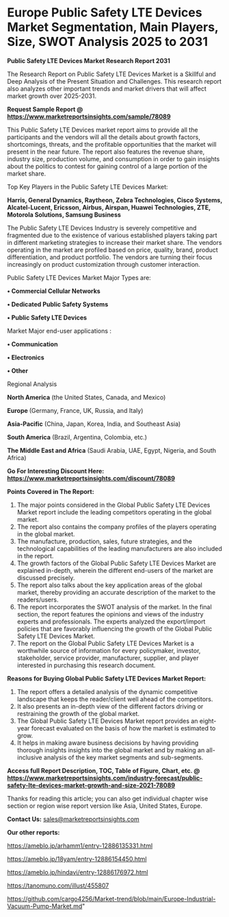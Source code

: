 # Europe Public Safety LTE Devices Market Segmentation, Main Players, Size, SWOT Analysis 2025 to 2031

<strong>Public Safety LTE Devices Market Research Report 2031</strong>

The Research Report on Public Safety LTE Devices Market is a Skillful and Deep Analysis of the Present Situation and Challenges. This research report also analyzes other important trends and market drivers that will affect market growth over 2025-2031.

<strong>Request Sample Report @ <a href=https://www.marketreportsinsights.com/sample/78089>https://www.marketreportsinsights.com/sample/78089</a></strong>

This Public Safety LTE Devices market report aims to provide all the participants and the vendors will all the details about growth factors, shortcomings, threats, and the profitable opportunities that the market will present in the near future. The report also features the revenue share, industry size, production volume, and consumption in order to gain insights about the politics to contest for gaining control of a large portion of the market share.

Top Key Players in the Public Safety LTE Devices Market:

<strong>Harris, General Dynamics, Raytheon, Zebra Technologies, Cisco Systems, Alcatel-Lucent, Ericsson, Airbus, Airspan, Huawei Technologies, ZTE, Motorola Solutions, Samsung Business</strong>

The Public Safety LTE Devices Industry is severely competitive and fragmented due to the existence of various established players taking part in different marketing strategies to increase their market share. The vendors operating in the market are profiled based on price, quality, brand, product differentiation, and product portfolio. The vendors are turning their focus increasingly on product customization through customer interaction.

Public Safety LTE Devices Market Major Types are:

<strong>• Commercial Cellular Networks

• Dedicated Public Safety Systems

• Public Safety LTE Devices</strong>

Market Major end-user applications :

<strong>• Communication

• Electronics

• Other</strong>

Regional Analysis

</u><strong><b>North America</b></strong> (the United States, Canada, and Mexico)

<strong><b>Europe </b></strong>(Germany, France, UK, Russia, and Italy)

<strong><b>Asia-Pacific</b></strong> (China, Japan, Korea, India, and Southeast Asia)

<strong><b>South America</b></strong> (Brazil, Argentina, Colombia, etc.)

<strong><b>The Middle East and Africa</b></strong> (Saudi Arabia, UAE, Egypt, Nigeria, and South Africa)

<strong>Go For Interesting Discount Here: <a href=https://www.marketreportsinsights.com/discount/78089>https://www.marketreportsinsights.com/discount/78089</a></strong>

<strong>Points Covered in The Report:</strong>
<ol>
  <li>The major points considered in the Global Public Safety LTE Devices Market report include the leading competitors operating in the global market.</li>
  <li>The report also contains the company profiles of the players operating in the global market.</li>
  <li>The manufacture, production, sales, future strategies, and the technological capabilities of the leading manufacturers are also included in the report.</li>
  <li>The growth factors of the Global Public Safety LTE Devices Market are explained in-depth, wherein the different end-users of the market are discussed precisely.</li>
  <li>The report also talks about the key application areas of the global market, thereby providing an accurate description of the market to the readers/users.</li>
  <li>The report incorporates the SWOT analysis of the market. In the final section, the report features the opinions and views of the industry experts and professionals. The experts analyzed the export/import policies that are favorably influencing the growth of the Global Public Safety LTE Devices Market.</li>
  <li>The report on the Global Public Safety LTE Devices Market is a worthwhile source of information for every policymaker, investor, stakeholder, service provider, manufacturer, supplier, and player interested in purchasing this research document.</li>
</ol>
<strong>Reasons for Buying Global Public Safety LTE Devices Market Report:</strong>

<ol>
  <li>The report offers a detailed analysis of the dynamic competitive landscape that keeps the reader/client well ahead of the competitors.</li>
  <li>It also presents an in-depth view of the different factors driving or restraining the growth of the global market.</li>
  <li>The Global Public Safety LTE Devices Market report provides an eight-year forecast evaluated on the basis of how the market is estimated to grow.</li>
  <li>It helps in making aware business decisions by having providing thorough insights insights into the global market and by making an all-inclusive analysis of the key market segments and sub-segments.</li>
</ol>
<strong>Access full Report Description, TOC, Table of Figure, Chart, etc. @ <a href=https://www.marketreportsinsights.com/industry-forecast/public-safety-lte-devices-market-growth-and-size-2021-78089>https://www.marketreportsinsights.com/industry-forecast/public-safety-lte-devices-market-growth-and-size-2021-78089</a></strong>


Thanks for reading this article; you can also get individual chapter wise section or region wise report version like Asia, United States, Europe.

<strong>Contact Us:</strong>
sales@marketreportsinsights.com

<strong>Our other reports:</strong>

<a href=https://ameblo.jp/arhamm1/entry-12886135331.html>https://ameblo.jp/arhamm1/entry-12886135331.html</a>

<a href=https://ameblo.jp/18yam/entry-12886154450.html>https://ameblo.jp/18yam/entry-12886154450.html</a>

<a href=https://ameblo.jp/hindavi/entry-12886176972.html>https://ameblo.jp/hindavi/entry-12886176972.html</a>

<a href=https://tanomuno.com/illust/455807>https://tanomuno.com/illust/455807</a>

<a href=https://github.com/cargo4256/Market-trend/blob/main/Europe-Industrial-Vacuum-Pump-Market.md>https://github.com/cargo4256/Market-trend/blob/main/Europe-Industrial-Vacuum-Pump-Market.md</a>"
